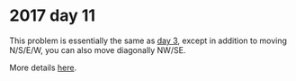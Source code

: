 # 2017 day 11

This problem is essentially the same as [day 3](http://adventofcode.com/2017/day/3),
except in addition to moving N/S/E/W, you can also move diagonally NW/SE.

More details [here](https://gamedev.stackexchange.com/questions/44812/finding-shortest-path-on-a-hexagonal-grid).


